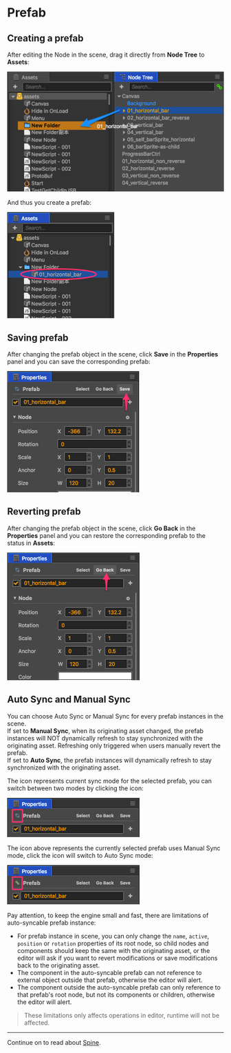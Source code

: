 # Prefab

## Creating a prefab

After editing the Node in the scene, drag it directly from **Node Tree** to **Assets**:

![prefab](prefab/create.png)

And thus you create a prefab:

![prefab](prefab/created.png)

## Saving prefab

After changing the prefab object in the scene, click **Save** in the **Properties** panel and you can save the corresponding prefab:

![apply](prefab/apply.png)

## Reverting prefab

After changing the prefab object in the scene, click **Go Back** in the **Properties** panel and you can restore the corresponding prefab to the status in **Assets**:

![revert](prefab/revert.png)

## Auto Sync and Manual Sync

You can choose Auto Sync or Manual Sync for every prefab instances in the scene.<br>
If set to **Manual Sync**, when its originating asset changed, the prefab instances will NOT dynamically refresh to stay synchronized with the originating asset. Refreshing only triggered when users manually revert the prefab.<br>
If set to **Auto Sync**, the prefab instances will dynamically refresh to stay synchronized with the originating asset.

The icon represents current sync mode for the selected prefab, you can switch between two modes by clicking the icon:

![non-syncable](prefab/non-syncable.png)

The icon above represents the currently selected prefab uses Manual Sync mode, click the icon will switch to Auto Sync mode:

![auto-syncable](prefab/auto-syncable.png)

Pay attention, to keep the engine small and fast, there are limitations of auto-syncable prefab instance:
 - For prefab instance in scene, you can only change the `name`, `active`, `position` or `rotation` properties of its root node, so child nodes and components should keep the same with the originating asset, or the editor will ask if you want to revert modifications or save modifications back to the originating asset.
 - The component in the auto-syncable prefab can not reference to external object outside that prefab, otherwise the editor will alert.
 - The component outside the auto-syncable prefab can only reference to that prefab's root node, but not its components or children, otherwise the editor will alert.

> These limitations only affects operations in editor, runtime will not be affected.

<hr>

Continue on to read about [Spine](spine.md).
